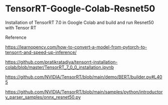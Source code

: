 # TensorRT-Google-Colab-Resnet50
Installation of TensorRT 7.0 in Google Colab and build and run Resnet50 with Tensor RT

Reference

https://learnopencv.com/how-to-convert-a-model-from-pytorch-to-tensorrt-and-speed-up-inference/

https://github.com/pratikratadiya/tensorrt-installation-colab/blob/master/TensorRT_7_0_0_installation.ipynb

https://github.com/NVIDIA/TensorRT/blob/main/demo/BERT/builder.py#L405

https://github.com/NVIDIA/TensorRT/blob/main/samples/python/introductory_parser_samples/onnx_resnet50.py

